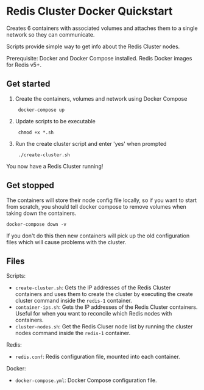 # Redis Cluster Docker Quickstart

Creates 6 containers with associated volumes and attaches them to a single network so they can communicate.

Scripts provide simple way to get info about the Redis Cluster nodes.

Prerequisite: Docker and Docker Compose installed. Redis Docker images for Redis v5+.

## Get started

1. Create the containers, volumes and network using Docker Compose

        docker-compose up

2. Update scripts to be executable

        chmod +x *.sh
        
3. Run the create cluster script and enter 'yes' when prompted

        ./create-cluster.sh

You now have a Redis Cluster running!

## Get stopped

The containers will store their node config file locally, so if you want to start from scratch, you should tell docker compose to remove volumes when taking down the containers.

    docker-compose down -v
    
If you don't do this then new containers will pick up the old configuration files which will cause problems with the cluster.

## Files

Scripts:
- `create-cluster.sh`: Gets the IP addresses of the Redis Cluster containers and uses them to create the cluster by executing the create cluster command inside the `redis-1` container.
- `container-ips.sh`: Gets the IP addresses of the Redis Cluster containers. Useful for when you want to reconcile which Redis nodes with containers.
- `cluster-nodes.sh`: Get the Redis Cluser node list by running the cluster nodes command inside the `redis-1` container.

Redis:
- `redis.conf`: Redis configuration file, mounted into each container.

Docker:
- `docker-compose.yml`: Docker Compose configuration file.
